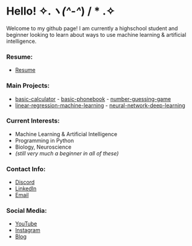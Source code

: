 # Hello! ✧.*ヽ(^-^*) / * .✧

Welcome to my github page! I am currently a highschool student and beginner looking to learn about ways to use machine learning & artificial intelligence. 

### Resume:
- [Resume]()

### Main Projects:
- [basic-calculator](https://github.com/Quarantining/basic-calculator.git)  -  [basic-phonebook](https://github.com/Quarantining/basic-phonebook.git)  -  [number-guessing-game](https://github.com/Quarantining/number-guessing-game/tree/main)
- [linear-regression-machine-learning]() - [neural-network-deep-learning]()
  
### Current Interests:
- Machine Learning & Artificial Intelligence
- Programming in Python
- Biology, Neuroscience
- *(still very much a beginner in all of these)*

### Contact Info:
- [Discord]()
- [LinkedIn]()
- [Email]()

### Social Media:
- [YouTube]()
- [Instagram]()
- [Blog]()
